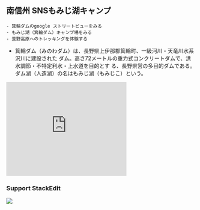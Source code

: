 ## 南信州 SNSもみじ湖キャンプ 
    - 箕輪ダムのgoogle ストリートビューをみる
    - もみじ湖（箕輪ダム）キャンプ場をみる
    - 萱野高原へのトレッキングを体験する
    
- 箕輪ダム（みのわダム）は、長野県上伊那郡箕輪町、一級河川・天竜川水系沢川に建設された
ダム。高さ72メートルの重力式コンクリートダムで、洪水調節・不特定利水・上水道を目的とす
る、長野県営の多目的ダムである。ダム湖（人造湖）の名はもみじ湖（もみじこ）という。

<iframe src="https://www.google.com/maps/embed?pb=!1m18!1m12!1m3!1d428.4766306539402!2d138.03057751048883!3d35.927988769634105!2m3!1f0!2f0!3f0!3m2!1i1024!2i768!4f13.1!3m3!1m2!1s0x0%3A0xd7de6844b52b343a!2z566V6Lyq44OA44Og!5e1!3m2!1sja!2sjp!4v1492753804212" width="320" height="250" frameborder="0" style="border:0" allowfullscreen></iframe>

### Support StackEdit

[![](https://cdn.monetizejs.com/resources/button-32.png)](https://monetizejs.com/authorize?client_id=ESTHdCYOi18iLhhO&summary=true)

  [^stackedit]: [StackEdit](https://stackedit.io/) is a full-featured, open-source Markdown editor based on PageDown, the Markdown library used by Stack Overflow and the other Stack Exchange sites.


  [1]: http://math.stackexchange.com/
  [2]: http://daringfireball.net/projects/markdown/syntax "Markdown"
  [3]: https://github.com/jmcmanus/pagedown-extra "Pagedown Extra"
  [4]: http://meta.math.stackexchange.com/questions/5020/mathjax-basic-tutorial-and-quick-reference
  [5]: https://code.google.com/p/google-code-prettify/
  [6]: http://highlightjs.org/
  [7]: http://bramp.github.io/js-sequence-diagrams/
  [8]: http://adrai.github.io/flowchart.js/
